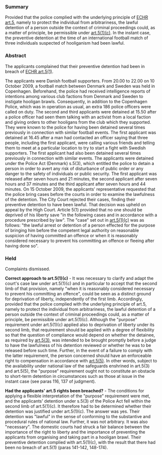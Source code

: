 ### Summary

Provided that the police complied with the underlying principle of [ECHR art.5](https://uk.westlaw.com/Document/I8241ED61EE3C4D77BE2C280D3AC956DC/View/FullText.html?originationContext=document&transitionType=DocumentItem&ppcid=38545d7c5aec4efaaca6ba7bc9c93f46&contextData=(sc.Default)), namely to protect the individual from arbitrariness, the lawful detention of a person outside the context of criminal proceedings could, as a matter of principle, be permissible under [art.5(1)(c)](https://uk.westlaw.com/Document/I8241ED61EE3C4D77BE2C280D3AC956DC/View/FullText.html?originationContext=document&transitionType=DocumentItem&ppcid=38545d7c5aec4efaaca6ba7bc9c93f46&contextData=(sc.Default)). In the instant case, the preventive detention at the time of an international football match of three individuals suspected of hooliganism had been lawful.

### Abstract

The applicants complained that their preventive detention had been in breach of [ECHR art.5(1)](https://uk.westlaw.com/Document/I8241ED61EE3C4D77BE2C280D3AC956DC/View/FullText.html?originationContext=document&transitionType=DocumentItem&ppcid=38545d7c5aec4efaaca6ba7bc9c93f46&contextData=(sc.Default)).

The applicants were Danish football supporters. From 20.00 to 22.00 on 10 October 2009, a football match between Denmark and Sweden was held in Copenhagen. Beforehand, the police had received intelligence reports of intentions among various club factions from Denmark and Sweden to instigate hooligan brawls. Consequently, in addition to the Copenhagen Police, which was in operation as usual, an extra 186 police officers were called on duty. The second and third applicants were detained at 15.50 after a police officer had seen them talking with an activist from a local faction and giving orders to other hooligans from the club which they supported. They were known to the police for having been detained several times previously in connection with similar football events. The first applicant was detained at 16.45 after a man had contacted an officer saying that three people, including the first applicant, were calling various friends and telling them to meet at a particular location to try to start a fight with Swedish supporters. The first applicant had also been detained several times previously in connection with similar events. The applicants were detained under the Police Act (Denmark) s.5(3), which entitled the police to detain a person in order to avert any risk of disturbance of public order or any danger to the safety of individuals or public security. The first applicant was released after seven hours and 21 minutes, the second applicant after seven hours and 37 minutes and the third applicant after seven hours and 44 minutes. On 15 October 2009, the applicants' representative requested that the police bring cases before the courts in order to examine the lawfulness of the detention. The City Court rejected their cases, finding their preventive detention to have been lawful. That decision was upheld on appeal by the High Court. Article 5(1) provided that no one should be deprived of his liberty save "in the following cases and in accordance with a procedure prescribed by law". The "case" set out in [art.5(1)(c)](https://uk.westlaw.com/Document/I8241ED61EE3C4D77BE2C280D3AC956DC/View/FullText.html?originationContext=document&transitionType=DocumentItem&ppcid=38545d7c5aec4efaaca6ba7bc9c93f46&contextData=(sc.Default)) was as follows: "the lawful arrest or detention of a person effected for the purpose of bringing him before the competent legal authority on reasonable suspicion of having committed an offence or when it is reasonably considered necessary to prevent his committing an offence or fleeing after having done so".

### Held

Complaints dismissed.

**Correct approach to art.5(1)(c)** - It was necessary to clarify and adapt the court's case law under art.5(1)(c) and in particular to accept that the second limb of that provision, namely "when it is reasonably considered necessary to prevent his committing an offence", could be seen as a distinct ground for deprivation of liberty, independently of the first limb. Accordingly, provided that the police complied with the underlying principle of art.5, namely to protect the individual from arbitrariness, the lawful detention of a person outside the context of criminal proceedings could, as a matter of principle, be permissible under art.5(1)(c). Although the "purpose" requirement under art.5(1)(c) applied also to deprivation of liberty under its second limb, that requirement should be applied with a degree of flexibility so that the question of compliance would depend on whether the detainee, as required by [art.5(3)](https://uk.westlaw.com/Document/I8241ED61EE3C4D77BE2C280D3AC956DC/View/FullText.html?originationContext=document&transitionType=DocumentItem&ppcid=38545d7c5aec4efaaca6ba7bc9c93f46&contextData=(sc.Default)), was intended to be brought promptly before a judge to have the lawfulness of his detention reviewed or whether he was to be released before such time. Further, in the event of a failure to comply with the latter requirement, the person concerned should have an enforceable right to compensation in accordance with [art.5(5)](https://uk.westlaw.com/Document/I8241ED61EE3C4D77BE2C280D3AC956DC/View/FullText.html?originationContext=document&transitionType=DocumentItem&ppcid=38545d7c5aec4efaaca6ba7bc9c93f46&contextData=(sc.Default)). In other words, subject to the availability under national law of the safeguards enshrined in art.5(3) and art.5(5), the "purpose" requirement ought not to constitute an obstacle to short-term detention in circumstances such as those at issue in the instant case (see paras 116, 137 of judgment).

**Had the applicants' art.5 rights been breached?** - The conditions for applying a flexible interpretation of the "purpose" requirement were met, and the applicants' detention under s.5(3) of the Police Act fell within the second limb of art.5(1)(c). It therefore had to be determined whether their detention was justified under art.5(1)(c). The answer was yes. Their detention was "lawful" in the sense of conforming to the substantive and procedural rules of national law. Further, it was not arbitrary. It was also "necessary". The domestic courts had struck a fair balance between the importance of the right to liberty and the importance of preventing the applicants from organising and taking part in a hooligan brawl. Their preventive detention complied with art.5(1)(c), with the result that there had been no breach of art.5(1) (paras 141-142, 148-174).